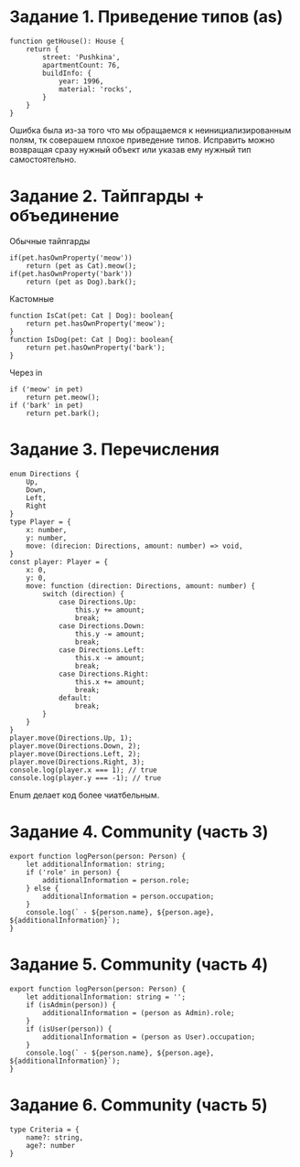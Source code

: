 # Задание 1. Приведение типов (as)
```
function getHouse(): House {
    return {
        street: 'Pushkina',
        apartmentCount: 76,
        buildInfo: {
            year: 1996,
            material: 'rocks',
        }
    }
}
```
Ошибка была из-за того что мы обращаемся к неинициализированным полям, тк соверашем плохое приведение типов. Исправить можно возвращая сразу нужный объект или указав ему нужный тип самостоятельно.
# Задание 2. Тайпгарды + объединение
Обычные тайпгарды
```
if(pet.hasOwnProperty('meow'))
    return (pet as Cat).meow();
if(pet.hasOwnProperty('bark'))
    return (pet as Dog).bark();
```
Кастомные
```
function IsCat(pet: Cat | Dog): boolean{
    return pet.hasOwnProperty('meow');
}
function IsDog(pet: Cat | Dog): boolean{
    return pet.hasOwnProperty('bark');
}
```
Через in
```
if ('meow' in pet)
    return pet.meow();
if ('bark' in pet)
    return pet.bark();
```
# Задание 3. Перечисления
```
enum Directions {
    Up,
    Down,
    Left,
    Right
}
type Player = {
    x: number,
    y: number,
    move: (direcion: Directions, amount: number) => void,
}
const player: Player = {
    x: 0,
    y: 0,
    move: function (direction: Directions, amount: number) {
        switch (direction) {
            case Directions.Up:
                this.y += amount;
                break;
            case Directions.Down:
                this.y -= amount;
                break;
            case Directions.Left:
                this.x -= amount;
                break;
            case Directions.Right:
                this.x += amount;
                break;
            default:
                break;
        }
    }
}
player.move(Directions.Up, 1);
player.move(Directions.Down, 2);
player.move(Directions.Left, 2);
player.move(Directions.Right, 3);
console.log(player.x === 1); // true
console.log(player.y === -1); // true
```
Enum делает код более чиатбельным.
# Задание 4. Community (часть 3)
```
export function logPerson(person: Person) {
    let additionalInformation: string;
    if ('role' in person) {
        additionalInformation = person.role;
    } else {
        additionalInformation = person.occupation;
    }
    console.log(` - ${person.name}, ${person.age}, ${additionalInformation}`);
}
```
# Задание 5. Community (часть 4)
```
export function logPerson(person: Person) {
    let additionalInformation: string = '';
    if (isAdmin(person)) {
        additionalInformation = (person as Admin).role;
    }
    if (isUser(person)) {
        additionalInformation = (person as User).occupation;
    }
    console.log(` - ${person.name}, ${person.age}, ${additionalInformation}`);
}
```
# Задание 6. Community (часть 5)
```
type Criteria = {
    name?: string,
    age?: number
}
```
